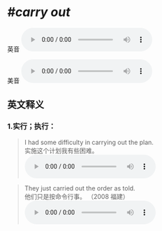 # ***\#carry out*** 
英音
<audio src="./media/carry out1.aac" controls="controls"></audio>

美音
<audio src="./media/carry out2.aac" controls="controls"></audio>



  

英文释义
---
### 1.**实行；执行：**  

 > I had some difficulty in carrying out the plan.   
 > 实施这个计划我有些困难。    
<audio src="./media/13-carry.aac" controls="controls"></audio>

 > They just carried out the order as told.   
 > 他们只是按命令行事。  （2008 福建）  
<audio src="./media/14-carry.aac" controls="controls"></audio>


